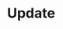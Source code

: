 ---
title: Update
excerpt: Update specific fields of a Asset
api:
  file: api.json
  operationId: assets#update
hidden: false
---